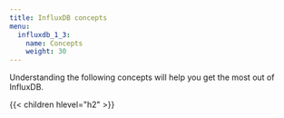 ```yaml
---
title: InfluxDB concepts
menu:
  influxdb_1_3:
    name: Concepts
    weight: 30
---
```


Understanding the following concepts will help you get the most out of InfluxDB.

{{< children hlevel="h2" >}}
